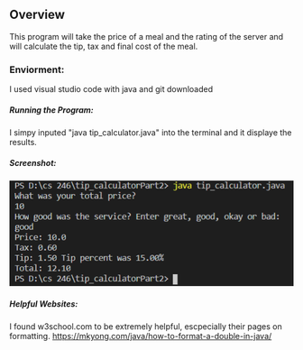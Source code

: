 ## Overview
This program will take the price of a meal and the rating of the server and will calculate the tip, tax and final cost of the meal.

### Enviorment:
I used visual studio code with java and git downloaded

##### Running the Program:
I simpy inputed "java tip_calculator.java" into the terminal and it displaye the results.

##### Screenshot:
![screenshot](java1.PNG)

##### Helpful Websites: 
I found w3school.com to be extremely helpful, escpecially their pages on formatting.
https://mkyong.com/java/how-to-format-a-double-in-java/
